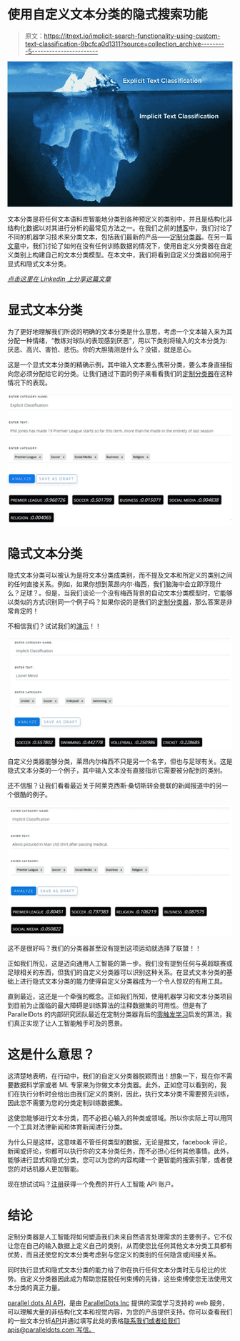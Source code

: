 # 使用自定义文本分类的隐式搜索功能

> 原文：<https://itnext.io/implicit-search-functionality-using-custom-text-classification-9bcfca0d1311?source=collection_archive---------5----------------------->

![](img/1e2b9629e5252f183dd11eaca59ae5d7.png)

文本分类是将任何文本语料库智能地分类到各种预定义的类别中，并且是结构化非结构化数据以对其进行分析的最常见方法之一。在我们之前的[博客](https://blog.paralleldots.com/product/automated-text-classification-using-machine-learning/)中，我们讨论了不同的机器学习技术来分类文本，包括我们最新的产品——[定制分类器](https://www.paralleldots.com/custom-classifier)。在另一篇[文章](https://blog.paralleldots.com/product/custom-text-classification-model-without-any-training-data/)中，我们讨论了如何在没有任何训练数据的情况下，使用自定义分类器在自定义类别上构建自己的文本分类模型。在本文中，我们将看到自定义分类器如何用于显式和隐式文本分类。

[*点击这里在 LinkedIn 上分享这篇文章*](https://www.linkedin.com/cws/share?url=https%3A%2F%2Fitnext.io%2Fimplicit-search-functionality-using-custom-text-classification-9bcfca0d1311)

# 显式文本分类

为了更好地理解我们所说的明确的文本分类是什么意思，考虑一个文本输入来为其分配一种情绪，“教练对球队的表现感到厌恶”，用以下类别将输入的文本分类为:厌恶、高兴、害怕、悲伤。你的大胆猜测是什么？没错，就是恶心。

这是一个显式文本分类的精确示例，其中输入文本要么携带分类，要么本身直接指向您必须分配给它的分类。让我们通过下面的例子来看看我们的[定制分类器](https://www.paralleldots.com/custom-classifier)在这种情况下的表现。

![](img/5a6dcbaf9f1496037894aa046a575080.png)

# 隐式文本分类

隐式文本分类可以被认为是将文本分类成类别，而不提及文本和所定义的类别之间的任何直接关系。例如，如果你想到莱昂内尔·梅西，我们脑海中会立即浮现什么？足球？。但是，当我们谈论一个没有梅西背景的自动文本分类模型时，它能够以类似的方式识别同一个例子吗？如果你说的是我们的[定制分类器](https://www.paralleldots.com/custom-classifier)，那么答案是非常肯定的！

不相信我们？试试我们的[演示](https://www.paralleldots.com/custom-classifier)！！

![](img/53c5602867fbae3a9ab9928c8a9680e5.png)

自定义分类器能够分类，莱昂内尔梅西不只是另一个名字，但也与足球有关。这是隐式文本分类的一个例子，其中输入文本没有直接指示它需要被分配到的类别。

还不信服？让我们看看最近关于阿莱克西斯·桑切斯转会曼联的新闻报道中的另一个很酷的例子。

![](img/ecc89f1d08a98ebfe60766e4b679c495.png)

这不是很好吗？我们的分类器甚至没有提到这项运动就选择了联盟！！

正如我们所见，这是迈向通用人工智能的第一步。我们没有提到任何与英超联赛或足球相关的东西，但我们的自定义分类器可以识别这种关系。在显式文本分类的基础上进行隐式文本分类的能力使得自定义分类器成为一个令人惊叹的有用工具。

直到最近，这还是一个牵强的概念。正如我们所知，使用机器学习和文本分类项目到目前为止面临的最大障碍是训练算法的注释数据集的可用性。但是有了 ParallelDots 的内部研究团队最近在定制分类器背后的[零触发学习](https://paralleldots.xyz/Zero-Shot-Learning-for-Text-Classification)启发的算法，我们真正实现了让人工智能触手可及的愿景。

# 这是什么意思？

这清楚地表明，在行动中，我们的自定义分类器脱颖而出！想象一下，现在你不需要数据科学家或者 ML 专家来为你做文本分类器。此外，正如您可以看到的，我们在执行分析时会给出由我们定义的类别，因此，执行文本分类不需要预先训练，因此您不需要为您的分类定制训练数据集。

这使您能够进行文本分类，而不必担心输入的种类或领域。所以你实际上可以用同一个工具对法律新闻和体育新闻进行分类。

为什么只是这样，这意味着不管任何类型的数据，无论是推文，facebook 评论，新闻或评论，你都可以执行你的文本分类任务，而不必担心任何其他事情。此外，能够进行显式和隐式分类，您可以为您的内容构建一个更智能的搜索引擎，或者使您的对话机器人更加智能。

现在想试试吗？[注册](https://user.apis.paralleldots.com/signing-up)获得一个免费的并行人工智能 API 账户。

# 结论

定制分类器是人工智能将如何塑造我们未来自然语言处理需求的主要例子。它不仅让您在自己的输入数据上定义自己的类别，从而使您比任何其他文本分类工具都有优势，而且还使您的文本分类考虑到与您定义的类别的任何隐含或间接关系。

同时执行显式和隐式文本分类的能力给了你在执行任何文本分类时无与伦比的优势。自定义分类器因此成为帮助您摆脱任何束缚的先锋，这些束缚使您无法使用文本分类的真正力量。

[parallel dots AI API](https://www.paralleldots.com/)，是由 [ParallelDots Inc](https://paralleldots.xyz/) 提供的深度学习支持的 web 服务，可以理解大量的非结构化文本和视觉内容，为您的产品提供支持。你可以查看我们的一些文本分析[API](https://www.paralleldots.com/text-analysis-apis)并通过填写此处的表格[联系我们或者给我们 apis@paralleldots.com 写信。](https://www.paralleldots.com/contact-us)